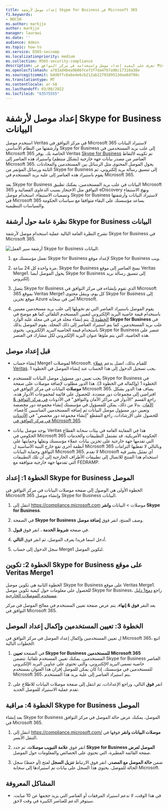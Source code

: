 ```yaml
---
title: إعداد موصل لأرشفة Skype for Business في Microsoft 365
f1.keywords:
- NOCSH
ms.author: markjjo
author: markjjo
manager: laurawi
ms.date: ''
audience: Admin
ms.topic: how-to
ms.service: O365-seccomp
ms.localizationpriority: medium
ms.collection: M365-security-compliance
description: تعرف على كيفية إعداد موصل واستخدامه في مركز التوافق في Microsoft 365 لاستيراد البيانات وأرشفتها من Skype for Business إلى Microsoft 365.
ms.openlocfilehash: a783ad4bea9b06fcef3f7da4f67a98c17310a38e
ms.sourcegitcommit: bdd6ffc6ebe4e6cb212ab22793d9513dae6d798c
ms.translationtype: MT
ms.contentlocale: ar-SA
ms.lasthandoff: 03/08/2022
ms.locfileid: "63575555"
---
```

# <a name="set-up-a-connector-to-archive-skype-for-business-data"></a>إعداد موصل لأرشفة Skype for Business البيانات

استخدم موصل Veritas في مركز التوافق في Microsoft 365 لاستيراد البيانات وأرشفتها من النظام الأساسي Skype for Business إلى علب بريد المستخدمين في Microsoft 365 الخاصة بك. يوفر Veritas [Skype for Business](https://www.veritas.com/en/au/insights/merge1/skype-for-business) تم تكوينه لالتقاط العناصر من مصدر بيانات جهة خارجية (بشكل منتظم) واستيراد هذه العناصر إلى Microsoft 365. يحول الموصل المحتوى مثل الرسائل بين المستخدمين والمحادثات الثابتة ورسائل المؤتمر من Skype for Business إلى تنسيق رسالة بريد إلكتروني، ثم يقوم باستيراد هذه العناصر إلى علبة بريد المستخدم في Microsoft 365.

بعد Skype for Business البيانات في علب بريد المستخدمين، يمكنك تطبيق Microsoft 365 التوافق مثل الاحتجاز بسبب الدعاوى القضائية و eDiscovery ونهج الاستبقاء وتسميات الاستبقاء. استخدام موصل Skype for Business لاستيراد البيانات وأرشفتها في Microsoft 365 يساعد مؤسستك على البقاء متوافقا مع سياسات الحكومة والسياسات التنظيمية.

## <a name="overview-of-archiving-skype-for-business-data"></a>نظرة عامة حول أرشفة Skype for Business البيانات

تشرح النظرة العامة التالية عملية استخدام موصل لأرشفة Skype for Business في Microsoft 365.

![أرشفة سير العمل Skype for Business البيانات.](../media/SkypeforBusinessConnectorWorkflow.png)

1. تعمل مؤسستك مع Skype for Business لإعداد موقع Skype for Business ويب.

2. مرة واحدة كل 24 ساعة، Skype for Business نسخ العناصر إلى موقع Veritas Merge1. يحول الموصل أيضا Skype for Business إلى تنسيق رسالة بريد إلكتروني.

3. يتصل Skype for Business الذي تقوم بإنشاءه في مركز التوافق في Microsoft 365 بموقع Veritas Merge1 كل يوم، وينقل محتوى Skype for Business إلى موقع تخزين Azure آمن في سحابة Microsoft.

4. يقوم الموصل باستيراد العناصر التي تم تحويلها إلى علب بريد مستخدمين معينين باستخدام قيمة خاصية البريد  الإلكتروني لتعيين المستخدم التلقائي كما هو موضح في [الخطوة 3](#step-3-map-users-and-complete-the-connector-setup). يتم إنشاء مجلد فرعي في مجلد علبة الوارد **Skype for Business** في علب بريد المستخدمين، كما يتم استيراد العناصر إلى ذلك المجلد. يقوم الموصل بذلك باستخدام قيمة الخاصية *البريد* الإلكتروني. يحتوي Skype for Business عنصر على هذه الخاصية، التي يتم ملؤها عنوان البريد الإلكتروني لكل مشارك في العنصر.

## <a name="before-you-set-up-a-connector"></a>قبل إعداد موصل

- إنشاء حساب Merge1 لموصلات Microsoft. للقيام بذلك، اتصل بدعم [عملاء Veritas](https://www.veritas.com/form/requestacall/ms-connectors-contact.html). يجب تسجيل الدخول إلى هذا الحساب عند إنشاء الموصل في الخطوة 1.

- يجب تعيين دور مسؤول موصل البيانات للمستخدم Skype for Business في الخطوة 1 (وإكماله في الخطوة 3). هذا الدور مطلوب لإضافة موصلات على صفحة **موصلات** البيانات في مركز التوافق في Microsoft 365. يضاف هذا الدور بشكل افتراضي إلى مجموعات دور متعددة. للحصول على قائمة لمجموعات الأدوار هذه، راجع القسم "الأدوار في مراكز الأمان والتوافق" في الأذونات [في مركز التوافق & الأمان](../security/office-365-security/permissions-in-the-security-and-compliance-center.md#roles-in-the-security--compliance-center). بدلا من ذلك، يمكن للمسؤول في مؤسستك إنشاء مجموعة دور مخصصة وتعيين دور مسؤول موصل البيانات ثم إضافة المستخدمين المناسبين كأعضاء. للحصول على الإرشادات، راجع المقطع "إنشاء مجموعة دور مخصص" في [الأذونات في مركز التوافق في Microsoft 365](microsoft-365-compliance-center-permissions.md#create-a-custom-role-group).

- يوجد موصل بيانات Veritas هذا في المعاينة العامة في بيئات سحابة القطاع الحكومي في Microsoft 365 الحكومة الأمريكية. قد تشتمل التطبيقات والخدمات التي تقدمها جهة خارجية على تخزين بيانات عملاء مؤسستك ونقلها وحمايتها على أنظمة أخرى تقع خارج البنية الأساسية ل Microsoft 365 وبالتالي لا تغطيها التزامات التوافق وحماية البيانات Microsoft 365. لا تقدم Microsoft أي تمثيل يشير فيه استخدام هذا المنتج للاتصال إلى تطبيقات  الأطراف الخارجية إلى أن تلك التطبيقات التي تقدمها جهة خارجية متوافقة مع FEDRAMP.

## <a name="step-1-set-up-the-skype-for-business-connector"></a>الخطوة 1: إعداد Skype for Business الموصل

الخطوة الأولى هي الوصول إلى صفحة موصلات البيانات في مركز التوافق في Microsoft 365 وإنشاء موصل Skype for Business البيانات.

1. انتقل إلى <https://compliance.microsoft.com> موصلات  >  البيانات **وانقر Skype for Business**.

2. في الصفحة **Skype for Business** وصف المنتج، انقر فوق **إضافة موصل**.

3. في صفحة **شروط الخدمة** ، انقر فوق **قبول**.

4. أدخل اسما فريدا يعرف الموصل، ثم انقر فوق **التالي**.

5. سجل الدخول إلى حساب Merge1 لتكوين الموصل.

## <a name="step-2-configure-the-skype-for-business-on-the-veritas-merge1-site"></a>الخطوة 2: تكوين Skype for Business على موقع Veritas Merge1

الخطوة الثانية هي تكوين موصل Skype for Business على موقع Veritas Merge1. للحصول على معلومات حول كيفية تكوين موصل Skype for Business، راجع [دمج1 دليل مستخدم الموصلات الخارجية](https://docs.ms.merge1.globanetportal.com/Merge1%20Third-Party%20Connectors%20Skype%20for%20Business%20%20User%20Guide.pdf).

بعد النقر **فوق & إنهاء**، يتم عرض صفحة تعيين المستخدم  في معالج الموصل في مركز التوافق في Microsoft 365.

## <a name="step-3-map-users-and-complete-the-connector-setup"></a>الخطوة 3: تعيين المستخدمين وإكمال إعداد الموصل

ل تعيين المستخدمين وإكمال إعداد الموصل في مركز التوافق في Microsoft 365، اتبع الخطوات التالية:

1. في الصفحة **تعيين Skype for Business للمستخدمين Microsoft 365** المستخدمين، يمكنك تعيين المستخدم تلقائيا. تتضمن Skype for Business العناصر خاصية تسمى *البريد الإلكتروني*، والتي تحتوي على عناوين البريد الإلكتروني للمستخدمين في مؤسستك. إذا كان يمكن للموصل إقران هذا العنوان بمستخدم Microsoft 365، يتم استيراد العناصر إلى علبة بريد هذا المستخدم.

2. انقر **فوق** التالي، وراجع الإعدادات، ثم انتقل إلى صفحة  موصلات البيانات للاطلاع على تقدم عملية الاستيراد للموصل الجديد.

## <a name="step-4-monitor-the-skype-for-business-connector"></a>الخطوة 4: مراقبة Skype for Business الموصل

بعد إنشاء Skype for Business الموصل، يمكنك عرض حالة الموصل في مركز التوافق في Microsoft 365.

1. انتقل إلى <https://compliance.microsoft.com/> **موصلات البيانات وانقر** فوقها في التنقل الأيسر.

2. انقر فوق **علامة التبويب موصلات**، ثم حدد **Skype for Business الموصل لعرض** صفحة القائمة المطيرة، التي تحتوي على الخصائص والمعلومات حول الموصل.

3. ضمن **حالة الموصل مع المصدر**، انقر فوق الارتباط **تنزيل السجل** لفتح (أو حفظ) سجل الحالة للموصل. يحتوي هذا السجل على بيانات تم استيرادها إلى سحابة Microsoft.

## <a name="known-issues"></a>المشاكل المعروفة

- في هذا الوقت، لا ندعم استيراد المرفقات أو العناصر التي يزيد حجمها عن 10 مبايت. سيتوفر الدعم للعناصر الكبيرة في وقت لاحق.
